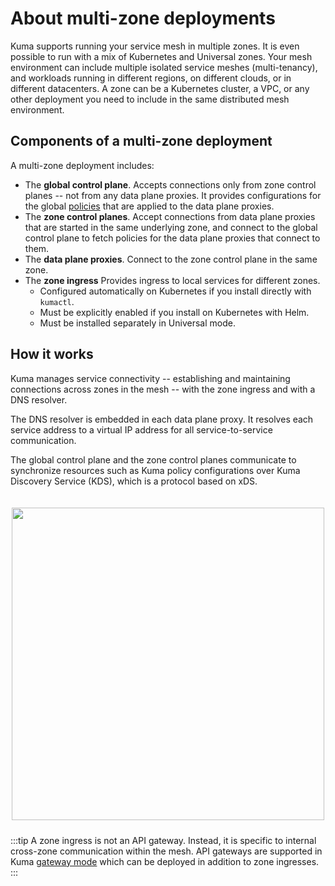 # About multi-zone deployments

Kuma supports running your service mesh in multiple zones. It is even possible to run with a mix of Kubernetes and Universal zones. Your mesh environment can include multiple isolated service meshes (multi-tenancy), and workloads running in different regions, on different clouds, or in different datacenters. A zone can be a Kubernetes cluster, a VPC, or any other deployment you need to include in the same distributed mesh environment.

## Components of a multi-zone deployment

A multi-zone deployment includes:

* The **global control plane**. Accepts connections only from zone control planes -- not from any data plane proxies. It provides configurations for the global [policies](/policies) that are applied to the data plane proxies.
* The **zone control planes**. Accept connections from data plane proxies that are started in the same underlying zone, and connect to the global control plane to fetch policies for the data plane proxies that connect to them.
* The **data plane proxies**. Connect to the zone control plane in the same zone.
* The **zone ingress** Provides ingress to local services for different zones.
    * Configured automatically on Kubernetes if you install directly with `kumactl`.
    * Must be explicitly enabled if you install on Kubernetes with Helm.
    * Must be installed separately in Universal mode.

## How it works

Kuma manages service connectivity -- establishing and maintaining connections across zones in the mesh -- with the zone ingress and with a DNS resolver.

The DNS resolver is embedded in each data plane proxy. It resolves each service address to a virtual IP address for all service-to-service communication.

The global control plane and the zone control planes communicate to synchronize resources such as Kuma policy configurations over Kuma Discovery Service (KDS), which is a protocol based on xDS.

<center>
<img src="/images/docs/0.6.0/distributed-diagram.jpg" alt="" style="width: 500px; padding-top: 20px; padding-bottom: 10px;"/>
</center>

:::tip
A zone ingress is not an API gateway. Instead, it is specific to internal cross-zone communication within the mesh. API gateways are supported in Kuma [gateway mode](../documentation/dps-and-data-model.md) which can be deployed in addition to zone ingresses.
:::
